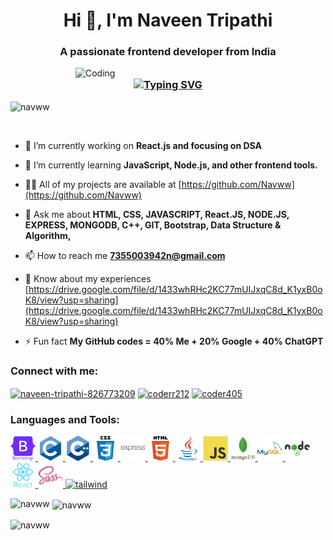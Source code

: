 

<h1 align="center">Hi 👋, I'm Naveen Tripathi</h1>
<h3 align="center">A passionate frontend developer from India</h3>
<img align="right" alt="Coding" width="400" src="https://cdn.dribbble.com/users/1162077/screenshots/3848914/programmer.gif"/>

 <h3 align="center"> <a href="https://git.io/typing-svg"><img src="https://readme-typing-svg.demolab.com?font=Fira+Code&weight=500&size=15&pause=1000&center=true&vCenter=true&random=false&width=435&lines=Hello+this+is+Naveen%2CWelcome+to+my+Github+page." alt="Typing SVG" /></a> </h3>
<p align="left"> <img src="https://komarev.com/ghpvc/?username=navww&label=Profile%20views&color=0e75b6&style=flat" alt="navww" /> </p>

<p align="left"> <a href="https://twitter.com/" target="blank"><img src="https://img.shields.io/twitter/follow/?logo=twitter&style=for-the-badge" alt="" /></a> </p>

- 🔭 I’m currently working on **React.js and focusing on DSA**

- 🌱 I’m currently learning **JavaScript, Node.js, and other frontend tools.**

- 👨‍💻 All of my projects are available at [https://github.com/Navww](https://github.com/Navww)

- 💬 Ask me about **HTML, CSS, JAVASCRIPT, React.JS, NODE.JS, EXPRESS, MONGODB, C++, GIT, Bootstrap, Data Structure & Algorithm,**

- 📫 How to reach me **7355003942n@gmail.com**

- 📄 Know about my experiences [https://drive.google.com/file/d/1433whRHc2KC77mUIJxqC8d_K1yxB0oK8/view?usp=sharing](https://drive.google.com/file/d/1433whRHc2KC77mUIJxqC8d_K1yxB0oK8/view?usp=sharing)

- ⚡ Fun fact **My GitHub codes = 40% Me + 20% Google + 40% ChatGPT**

<h3 align="left">Connect with me:</h3>
<p align="left">
<a href="https://linkedin.com/in/naveen-tripathi-826773209" target="blank"><img align="center" src="https://raw.githubusercontent.com/rahuldkjain/github-profile-readme-generator/master/src/images/icons/Social/linked-in-alt.svg" alt="naveen-tripathi-826773209" height="30" width="40" /></a>
<a href="https://www.leetcode.com/coderr212" target="blank"><img align="center" src="https://raw.githubusercontent.com/rahuldkjain/github-profile-readme-generator/master/src/images/icons/Social/leet-code.svg" alt="coderr212" height="30" width="40" /></a>
<a href="https://auth.geeksforgeeks.org/user/coder405" target="blank"><img align="center" src="https://raw.githubusercontent.com/rahuldkjain/github-profile-readme-generator/master/src/images/icons/Social/geeks-for-geeks.svg" alt="coder405" height="30" width="40" /></a>
</p>

<h3 align="left">Languages and Tools:</h3>
<p align="left"> <a href="https://getbootstrap.com" target="_blank" rel="noreferrer"> <img src="https://raw.githubusercontent.com/devicons/devicon/master/icons/bootstrap/bootstrap-plain-wordmark.svg" alt="bootstrap" width="40" height="40"/> </a> <a href="https://www.cprogramming.com/" target="_blank" rel="noreferrer"> <img src="https://raw.githubusercontent.com/devicons/devicon/master/icons/c/c-original.svg" alt="c" width="40" height="40"/> </a> <a href="https://www.w3schools.com/cpp/" target="_blank" rel="noreferrer"> <img src="https://raw.githubusercontent.com/devicons/devicon/master/icons/cplusplus/cplusplus-original.svg" alt="cplusplus" width="40" height="40"/> </a> <a href="https://www.w3schools.com/css/" target="_blank" rel="noreferrer"> <img src="https://raw.githubusercontent.com/devicons/devicon/master/icons/css3/css3-original-wordmark.svg" alt="css3" width="40" height="40"/> </a> <a href="https://expressjs.com" target="_blank" rel="noreferrer"> <img src="https://raw.githubusercontent.com/devicons/devicon/master/icons/express/express-original-wordmark.svg" alt="express" width="40" height="40"/> </a> <a href="https://www.w3.org/html/" target="_blank" rel="noreferrer"> <img src="https://raw.githubusercontent.com/devicons/devicon/master/icons/html5/html5-original-wordmark.svg" alt="html5" width="40" height="40"/> </a> <a href="https://www.java.com" target="_blank" rel="noreferrer"> <img src="https://raw.githubusercontent.com/devicons/devicon/master/icons/java/java-original.svg" alt="java" width="40" height="40"/> </a> <a href="https://developer.mozilla.org/en-US/docs/Web/JavaScript" target="_blank" rel="noreferrer"> <img src="https://raw.githubusercontent.com/devicons/devicon/master/icons/javascript/javascript-original.svg" alt="javascript" width="40" height="40"/> </a> <a href="https://www.mongodb.com/" target="_blank" rel="noreferrer"> <img src="https://raw.githubusercontent.com/devicons/devicon/master/icons/mongodb/mongodb-original-wordmark.svg" alt="mongodb" width="40" height="40"/> </a> <a href="https://www.mysql.com/" target="_blank" rel="noreferrer"> <img src="https://raw.githubusercontent.com/devicons/devicon/master/icons/mysql/mysql-original-wordmark.svg" alt="mysql" width="40" height="40"/> </a> <a href="https://nodejs.org" target="_blank" rel="noreferrer"> <img src="https://raw.githubusercontent.com/devicons/devicon/master/icons/nodejs/nodejs-original-wordmark.svg" alt="nodejs" width="40" height="40"/> </a> <a href="https://reactjs.org/" target="_blank" rel="noreferrer"> <img src="https://raw.githubusercontent.com/devicons/devicon/master/icons/react/react-original-wordmark.svg" alt="react" width="40" height="40"/> </a> <a href="https://sass-lang.com" target="_blank" rel="noreferrer"> <img src="https://raw.githubusercontent.com/devicons/devicon/master/icons/sass/sass-original.svg" alt="sass" width="40" height="40"/> </a> <a href="https://tailwindcss.com/" target="_blank" rel="noreferrer"> <img src="https://www.vectorlogo.zone/logos/tailwindcss/tailwindcss-icon.svg" alt="tailwind" width="40" height="40"/> </a> </p>

<p><img align="left" src="https://github-readme-stats.vercel.app/api/top-langs?username=navww&show_icons=true&locale=en&layout=compact" alt="navww" /></p>

<p>&nbsp;<img align="center" src="https://github-readme-stats.vercel.app/api?username=navww&show_icons=true&locale=en" alt="navww" /></p>

<p><img align="center" src="https://github-readme-streak-stats.herokuapp.com/?user=navww&" alt="navww" /></p>
